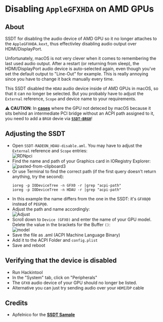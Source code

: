 # Disabling `AppleGFXHDA` on AMD GPUs

## About
SSDT for disabling the audio device of AMD GPU so it no longer attaches to the `AppleGFXHDA.kext`, thus effectivley disabling audio output over HDMI/DisplayPort.

Unfortunately, macOS is not very clever when it comes to remembering the last used audio output. After a restart (or returning from sleep), the HDMI/DisplayPort audio device is auto-selected again, even though you've set the default output to "Line-Out" for example. This is really annoying since you have to change it back manually every time.

This SSDT disabled the `HDAU` audio device inside of AMD GPUs in macOS, so that it can no longer be selected. But you probably have to adjust the `External` reference, `Scope` and device name to your requirements.

⚠️ **CAUTION**: In [**cases**](https://www.reddit.com/r/hackintosh/comments/wu4pyv/help_failed_to_block_applegfxhdakext_with/) where the GPU not deteced by macOS because it sits behind an intermediate PCI bridge without an ACPI path assigned to it, you need to add a `BRG0` devie via [**`SSDT-BRG0`**](https://github.com/acidanthera/OpenCorePkg/blob/master/Docs/AcpiSamples/Source/SSDT-BRG0.dsl)!

## Adjusting the SSDT
- Open `SSDT-RADEON_HDAU-disable.aml`. You may have to adjust the `External` reference and `Scope` entries:</br>![RDNpci](https://user-images.githubusercontent.com/76865553/189613476-eea3b5d7-21ac-4ec1-be16-68526a70ad03.png)
- Find the name and path of your Graphics card in IORegistry Explorer:</br>![pasted-from-clipboard3](https://user-images.githubusercontent.com/76865553/139533202-9f11d658-07c0-4ab1-8e52-531475ca9f9c.png)
- Or use Terminal to find the correct path (if the first query doesn't return anything, try the second):
	```terminal
	ioreg -p IODeviceTree -n GFX0 -r |grep "acpi-path"
	ioreg -p IODeviceTree -n HDAU -r |grep "acpi-path"
	```
- In this example the name differs from the one in the SSDT: it's `GFX0@0` instead of `PEGP@0`.
- Adjust the path and name accordingly:</br>![Adjust](https://user-images.githubusercontent.com/76865553/189613414-2e2776b7-168a-4e98-935f-32a0909b3dc9.png)
- Scroll down to `Device (GFX0)` and enter the name of your GPU model. Delete the value in the brackets for the Buffer `()`:</br>
	![model](https://user-images.githubusercontent.com/76865553/139533226-0ae045b0-695d-4394-9ebb-946578985a16.png)
- Save the file as .aml (ACPI Machine Language Binary)
- Add it to the ACPI Folder and `config.plist`
- Save and reboot

## Verifying that the device is disabled
- Run Hackintool
- In the "System" tab, click on "Peripherals"
- The `GFX0` audio device of your GPU should no longer be listed.
- Alternative you can just try sending audio over your `HDMI`/`DP` cable

## Credits
- Apfelnico for the [**SSDT Sample**](https://www.hackintosh-forum.de/forum/thread/55014-hdmi-audio-mittels-ssdt-entfernen-radeon-vii/?postID=721986#post721986)
